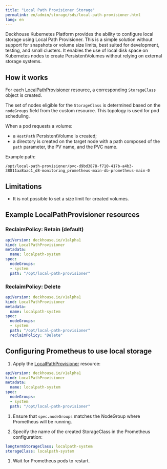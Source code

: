 ```yaml
---
title: "Local Path Provisioner Storage"
permalink: en/admin/storage/sds/local-path-provisioner.html
lang: en
---
```


Deckhouse Kubernetes Platform provides the ability to configure local storage using Local Path Provisioner. This is a simple solution without support for snapshots or volume size limits, best suited for development, testing, and small clusters. It enables the use of local disk space on Kubernetes nodes to create PersistentVolumes without relying on external storage systems.

## How it works

For each [LocalPathProvisioner](../../reference/cr/localpathprovisioner/) resource, a corresponding `StorageClass` object is created.

The set of nodes eligible for the `StorageClass` is determined based on the `nodeGroups` field from the custom resource. This topology is used for pod scheduling.

When a pod requests a volume:
- a `HostPath` PersistentVolume is created;
- a directory is created on the target node with a path composed of the `path` parameter, the PV name, and the PVC name.

Example path:

```shell
/opt/local-path-provisioner/pvc-d9bd3878-f710-417b-a4b3-38811aa8aac1_d8-monitoring_prometheus-main-db-prometheus-main-0
```

## Limitations

- It is not possible to set a size limit for created volumes.

## Example LocalPathProvisioner resources

### ReclaimPolicy: Retain (default)

```yaml
apiVersion: deckhouse.io/v1alpha1
kind: LocalPathProvisioner
metadata:
  name: localpath-system
spec:
  nodeGroups:
  - system
  path: "/opt/local-path-provisioner"
```

### ReclaimPolicy: Delete

```yaml
apiVersion: deckhouse.io/v1alpha1
kind: LocalPathProvisioner
metadata:
  name: localpath-system
spec:
  nodeGroups:
  - system
  path: "/opt/local-path-provisioner"
  reclaimPolicy: "Delete"
```

## Configuring Prometheus to use local storage

1. Apply the [LocalPathProvisioner](../../reference/cr/localpathprovisioner/) resource:

```yaml
apiVersion: deckhouse.io/v1alpha1
kind: LocalPathProvisioner
metadata:
  name: localpath-system
spec:
  nodeGroups:
  - system
  path: "/opt/local-path-provisioner"
```

1. Ensure that `spec.nodeGroups` matches the NodeGroup where Prometheus will be running.

1. Specify the name of the created StorageClass in the Prometheus configuration:

```yaml
longtermStorageClass: localpath-system
storageClass: localpath-system
```

1. Wait for Prometheus pods to restart.
